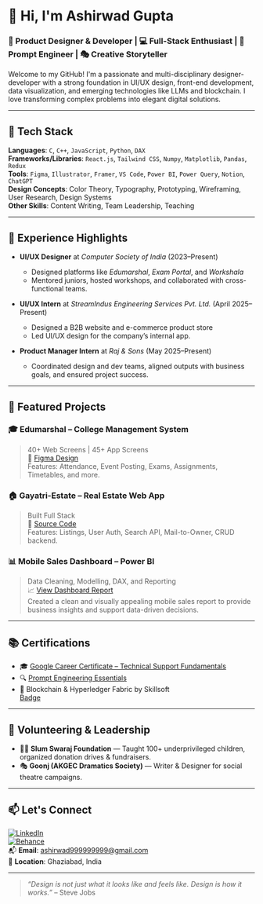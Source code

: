# 👋 Hi, I'm Ashirwad Gupta

### 🎨 Product Designer & Developer | 💻 Full-Stack Enthusiast | 🚀 Prompt Engineer | 🎭 Creative Storyteller

Welcome to my GitHub! I'm a passionate and multi-disciplinary designer-developer with a strong foundation in UI/UX design, front-end development, data visualization, and emerging technologies like LLMs and blockchain. I love transforming complex problems into elegant digital solutions.

---

## 🔧 Tech Stack

**Languages**: `C`, `C++`, `JavaScript`, `Python`, `DAX`  
**Frameworks/Libraries**: `React.js`, `Tailwind CSS`, `Numpy`, `Matplotlib`, `Pandas`, `Redux`  
**Tools**: `Figma`, `Illustrator`, `Framer`, `VS Code`, `Power BI`, `Power Query`, `Notion`, `ChatGPT`  
**Design Concepts**: Color Theory, Typography, Prototyping, Wireframing, User Research, Design Systems  
**Other Skills**: Content Writing, Team Leadership, Teaching

---

## 💼 Experience Highlights

- **UI/UX Designer** at *Computer Society of India* (2023–Present)  
  - Designed platforms like *Edumarshal*, *Exam Portal*, and *Workshala*
  - Mentored juniors, hosted workshops, and collaborated with cross-functional teams.

- **UI/UX Intern** at *StreamIndus Engineering Services Pvt. Ltd.* (April 2025–Present)  
  - Designed a B2B website and e-commerce product store
  - Led UI/UX design for the company’s internal app.

- **Product Manager Intern** at *Raj & Sons* (May 2025–Present)  
  - Coordinated design and dev teams, aligned outputs with business goals, and ensured project success.

---

## 🚀 Featured Projects

### 🎓 Edumarshal – College Management System  
> 40+ Web Screens | 45+ App Screens  
📲 [Figma Design](https://www.figma.com/design/Z6uJwMmi3umkwZl9BKDN8X/Edumarshal?node-id=120-1594&t=ZCoBZ971rTha8gdq-1)  
Features: Attendance, Event Posting, Exams, Assignments, Timetables, and more.

### 🏠 Gayatri-Estate – Real Estate Web App  
> Built Full Stack  
📂 [Source Code](https://github.com/ashirwad2213056/Real-State-Website/tree/main)  
Features: Listings, User Auth, Search API, Mail-to-Owner, CRUD backend.

### 📊 Mobile Sales Dashboard – Power BI  
> Data Cleaning, Modelling, DAX, and Reporting  
📈 [View Dashboard Report](https://lnkd.in/g-wJmPyj)  
Created a clean and visually appealing mobile sales report to provide business insights and support data-driven decisions.

---

## 📚 Certifications

- 🎓 [Google Career Certificate – Technical Support Fundamentals](https://www.coursera.org/account/accomplishments/verify/32B2888LAHKZ?utm_product=course)
- 🔍 [Prompt Engineering Essentials](https://lnkd.in/g-wJmPyj)
- 🔗 Blockchain & Hyperledger Fabric by Skillsoft  
  [Badge](https://skillsoft.digitalbadges.skillsoft.com/222bd3f0-8124-43d1-917a-8301006e5f2d)

---

## 🌱 Volunteering & Leadership

- 👨‍🏫 **Slum Swaraj Foundation** — Taught 100+ underprivileged children, organized donation drives & fundraisers.
- 🎭 **Goonj (AKGEC Dramatics Society)** — Writer & Designer for social theatre campaigns.

---

## 📫 Let's Connect

[![LinkedIn](https://img.shields.io/badge/LinkedIn-blue?style=flat&logo=linkedin)](https://www.linkedin.com/in/ashirwad-gupta-661552253)  
[![Behance](https://img.shields.io/badge/Behance-portfolio-blue?logo=behance&logoColor=white)](https://www.behance.net/ashirwadgupta2)  
📬 **Email**: ashirwad999999999@gmail.com  
📍 **Location**: Ghaziabad, India

---

> *“Design is not just what it looks like and feels like. Design is how it works.”* – Steve Jobs


